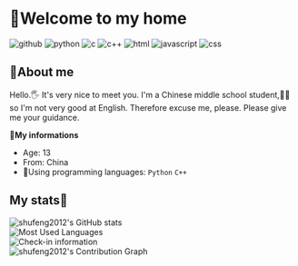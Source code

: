 # 👋Welcome to my home
![github](https://img.shields.io/badge/github-shufeng2012-white?logo=github)
![python](https://img.shields.io/badge/python-3.13.5-blue?logo=python)
![c](https://img.shields.io/badge/c-99-lightgray?logo=c)
![c++](https://img.shields.io/badge/c++-14-white?logo=cplusplus)
![html](https://img.shields.io/badge/html-5-orange?logo=html5)
![javascript](https://img.shields.io/badge/javascript-yellow?logo=javascript)
![css](https://img.shields.io/badge/css-black?logo=css)
## 🚀About me
Hello.🖐️ It's very nice to meet you. I'm a Chinese middle school student,👨‍🎓 so I'm not very good at English. Therefore excuse me, please. Please give me your guidance.

📖**My informations**
+ Age: 13
+ From: China
+ 📕Using programming languages: `Python` `C++`

## My stats🔖
![shufeng2012's GitHub stats](https://github-readme-stats.vercel.app/api?username=shufeng2012&theme=transparent)<br>
![Most Used Languages](https://github-readme-stats.vercel.app/api/top-langs/?username=shufeng2012&layout=compact&card_width=450&theme=transparent)<br>
![Check-in information](https://github-readme-streak-stats.herokuapp.com/?user=shufeng2012&card_width=450&theme=transparent)<br>
![shufeng2012's Contribution Graph](https://github-readme-activity-graph.vercel.app/graph?username=shufeng2012&theme=tokyo-night)<br>

